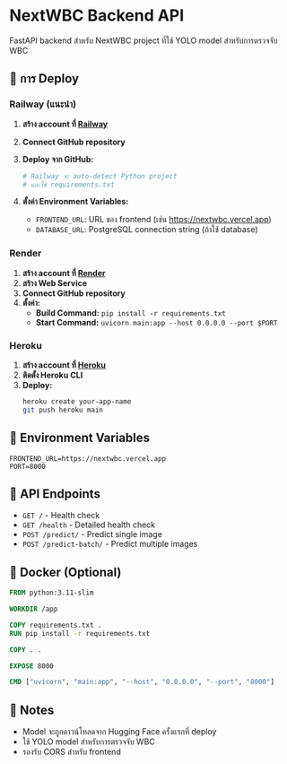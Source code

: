 # NextWBC Backend API

FastAPI backend สำหรับ NextWBC project ที่ใช้ YOLO model สำหรับการตรวจจับ WBC

## 🚀 การ Deploy

### Railway (แนะนำ)

1. **สร้าง account ที่ [Railway](https://railway.app/)**
2. **Connect GitHub repository**
3. **Deploy จาก GitHub:**
   ```bash
   # Railway จะ auto-detect Python project
   # และใช้ requirements.txt
   ```

4. **ตั้งค่า Environment Variables:**
   - `FRONTEND_URL`: URL ของ frontend (เช่น https://nextwbc.vercel.app)
   - `DATABASE_URL`: PostgreSQL connection string (ถ้าใช้ database)

### Render

1. **สร้าง account ที่ [Render](https://render.com/)**
2. **สร้าง Web Service**
3. **Connect GitHub repository**
4. **ตั้งค่า:**
   - **Build Command:** `pip install -r requirements.txt`
   - **Start Command:** `uvicorn main:app --host 0.0.0.0 --port $PORT`

### Heroku

1. **สร้าง account ที่ [Heroku](https://heroku.com/)**
2. **ติดตั้ง Heroku CLI**
3. **Deploy:**
   ```bash
   heroku create your-app-name
   git push heroku main
   ```

## 🔧 Environment Variables

```env
FRONTEND_URL=https://nextwbc.vercel.app
PORT=8000
```

## 📡 API Endpoints

- `GET /` - Health check
- `GET /health` - Detailed health check
- `POST /predict/` - Predict single image
- `POST /predict-batch/` - Predict multiple images

## 🐳 Docker (Optional)

```dockerfile
FROM python:3.11-slim

WORKDIR /app

COPY requirements.txt .
RUN pip install -r requirements.txt

COPY . .

EXPOSE 8000

CMD ["uvicorn", "main:app", "--host", "0.0.0.0", "--port", "8000"]
```

## 📝 Notes

- Model จะถูกดาวน์โหลดจาก Hugging Face ครั้งแรกที่ deploy
- ใช้ YOLO model สำหรับการตรวจจับ WBC
- รองรับ CORS สำหรับ frontend 